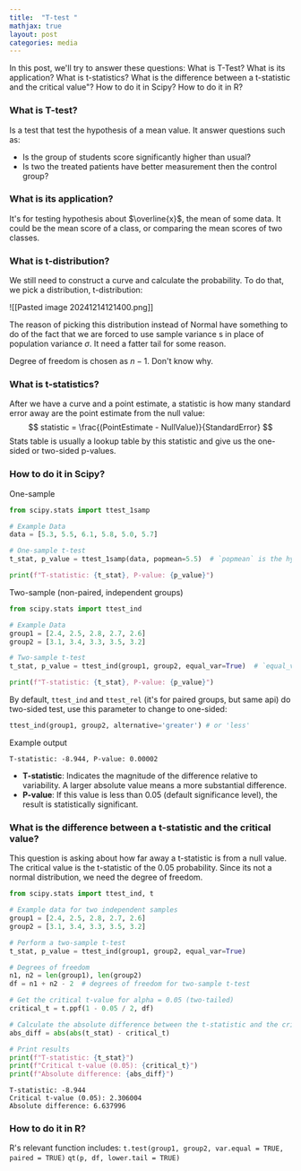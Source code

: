 ```yaml
---
title:  "T-test "
mathjax: true
layout: post
categories: media
---
```


In this post, we'll try to answer these questions:
What is T-Test?
What is its application?
What is t-statistics?
What is the difference between a t-statistic and the critical value"?
How to do it in Scipy?
How to do it in R?

### What is T-test?
Is a test that test the hypothesis of a mean value. It answer questions such as:
- Is the group of students score significantly higher than usual?
- Is two the treated patients have better measurement then the control group?
### What is its application?
It's for testing hypothesis about $\overline{x}$, the mean of some data. It could be the mean score of a class, or comparing the mean scores of two classes.

### What is t-distribution?
We still need to construct a curve and calculate the probability. To do that, we pick a distribution, t-distribution:

![[Pasted image 20241214121400.png]]

The reason of picking this distribution instead of Normal have something to do of the fact that we are forced to use sample variance s in place of population variance $\sigma$. It need a fatter tail for some reason.

Degree of freedom is chosen as $n-1$. Don't know why.

### What is t-statistics?
After we have a curve and a point estimate, a statistic is how many standard error away are the point estimate from the null value:
$$
statistic = \frac{(PointEstimate - NullValue)}{StandardError}
$$
Stats table is usually a lookup table by this statistic and give us the one-sided or two-sided p-values.
### How to do it in Scipy?

One-sample
```python
from scipy.stats import ttest_1samp

# Example Data
data = [5.3, 5.5, 6.1, 5.8, 5.0, 5.7]

# One-sample t-test
t_stat, p_value = ttest_1samp(data, popmean=5.5)  # `popmean` is the hypothesized mean

print(f"T-statistic: {t_stat}, P-value: {p_value}")
```

Two-sample (non-paired, independent groups)

```python
from scipy.stats import ttest_ind

# Example Data
group1 = [2.4, 2.5, 2.8, 2.7, 2.6]
group2 = [3.1, 3.4, 3.3, 3.5, 3.2]

# Two-sample t-test
t_stat, p_value = ttest_ind(group1, group2, equal_var=True)  # `equal_var=True` assumes equal variance

print(f"T-statistic: {t_stat}, P-value: {p_value}")
```

By default, `ttest_ind` and `ttest_rel` (it's for paired groups, but same api) do two-sided test, use this parameter to change to one-sided:

```python
ttest_ind(group1, group2, alternative='greater') # or 'less'
```

Example output
```
T-statistic: -8.944, P-value: 0.00002
```
- **T-statistic**: Indicates the magnitude of the difference relative to variability. A larger absolute value means a more substantial difference.
- **P-value**: If this value is less than 0.05 (default significance level), the result is statistically significant.

### What is the difference between a t-statistic and the critical value?
This question is asking about how far away a t-statistic is from a null value.
The critical value is the t-statistic of the 0.05 probability. Since its not a normal distribution, we need the degree of freedom. 

```python
from scipy.stats import ttest_ind, t

# Example data for two independent samples
group1 = [2.4, 2.5, 2.8, 2.7, 2.6]
group2 = [3.1, 3.4, 3.3, 3.5, 3.2]

# Perform a two-sample t-test
t_stat, p_value = ttest_ind(group1, group2, equal_var=True)

# Degrees of freedom
n1, n2 = len(group1), len(group2)
df = n1 + n2 - 2  # degrees of freedom for two-sample t-test

# Get the critical t-value for alpha = 0.05 (two-tailed)
critical_t = t.ppf(1 - 0.05 / 2, df)

# Calculate the absolute difference between the t-statistic and the critical t-value
abs_diff = abs(abs(t_stat) - critical_t)

# Print results
print(f"T-statistic: {t_stat}")
print(f"Critical t-value (0.05): {critical_t}")
print(f"Absolute difference: {abs_diff}")
```

```
T-statistic: -8.944
Critical t-value (0.05): 2.306004
Absolute difference: 6.637996
```

### How to do it in R?
R's relevant function includes:
`t.test(group1, group2, var.equal = TRUE, paired = TRUE)`
`qt(p, df, lower.tail = TRUE)`

